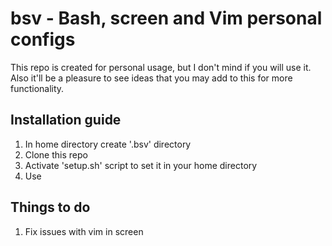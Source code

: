 # bsv - Bash, screen and Vim personal configs

This repo is created for personal usage, but I don't mind if you will use it. Also it'll be a pleasure to see ideas that you may add to this for more functionality.

## Installation guide

  1. In home directory create '.bsv' directory
  2. Clone this repo
  3. Activate 'setup.sh' script to set it in your home directory
  4. Use

## Things to do

  1. Fix issues with vim in screen
